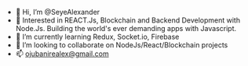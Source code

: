 - 👋 Hi, I’m @SeyeAlexander
- 👀 Interested in REACT.Js, Blockchain and Backend Development with Node.Js. Building the world's ever demanding apps with Javascript.
- 🌱 I’m currently learning Redux, Socket.io, Firebase
- 💞️ I’m looking to collaborate on NodeJs/React/Blockchain projects
- 📫 ojubanirealex@gmail.com

<!---
SeyeAlexander/SeyeAlexander is a ✨ special ✨ repository because its `README.md` (this file) appears on your GitHub profile.
You can click the Preview link to take a look at your changes.
--->
